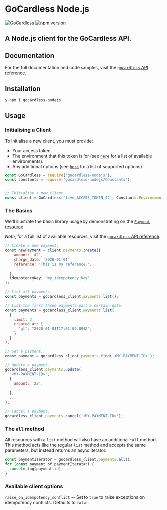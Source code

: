 GoCardless Node.js
============================================

[![GoCardless](https://circleci.com/gh/gocardless/gocardless-nodejs.svg?style=svg)](https://github.com/gocardless/gocardless-nodejs/commits/master) [![npm version](https://badge.fury.io/js/gocardless-nodejs.svg)](https://badge.fury.io/js/gocardless-nodejs)


A Node.js client for the GoCardless API.
------------

## Documentation

For the full documentation and code samples, visit the [`gocardless` API reference](https://developer.gocardless.com/api-reference/#core-endpoints).


## Installation

```bash
$ npm i gocardless-nodejs
``` 

## Usage

### Initialising a Client

To initialise a new client, you must provide:

* Your access token.
* The environment that this token is for (see [`here`](https://github.com/gocardless/gocardless-nodejs/blob/077ed5f863dfbb277c6cfb7f95a2210b15052ea4/src/Constants.ts#L3) for a list of available environments).
* Any additional options (see [`here`](#available-client-options) for a list of supported options).

<!-- prettier-ignore -->
```js
const GoCardless = require('gocardless-nodejs');
const constants = require('gocardless-nodejs/Constants');


// Initialise a new client.
const client = GoCardless('live_ACCESS_TOKEN_42', Constants.Environments.Live, { option_0: '0', ... });
```

### The Basics

We'll illustrate the basic library usage by demonstrating on the [`Payment` resource](https://developer.gocardless.com/api-reference/#core-endpoints-payments).

*Note*, for a full list of available resources, visit the [`gocardless` API reference](https://developer.gocardless.com/api-reference/#core-endpoints).

<!-- prettier-ignore -->
```js
// Create a new payment.
const newPayment = client.payments.create({
    amount: '42',
    charge_date: '2020-01-01',
    reference: 'This is my reference.',
    ...
  },
  idempotencyKey: 'my_idempotency_key'
);

// List all payments.
const payments = gocardless_client.payments.list();

// List the first three payments past a certain date.
const payments = gocardless_client.payments.list(
  {
    limit: 3,
    created_at: {
      "gt": "2020-01-01T17:01:06.000Z",
    }
  }
);

// Get a payment.
const payment = gocardless_client.payments.find('<MY-PAYMENT-ID>');

// Update a payment.
gocardless_client.payments.update(
  '<MY-PAYMENT-ID>',
  {
    amount: '22',
    ...
  },
  ...
);
    
// Cancel a payment.
gocardless_client.payments.cancel('<MY-PAYMENT-ID>');
```


### The `all` method

All resources with a `list` method will also have an additional `*all` method. This method acts like the regular `list` method and accepts the same parameters, but instead returns an async iterator.

<!-- prettier-ignore -->
```js
const paymentIterator = gocardless_client.payments.all();
for (const payment of paymentIterator) {
  console.log(payment.id);
}
```

### Available client options

`raise_on_idempotency_conflict` -- Set to `true` to raise exceptions on idempotency conflicts. Defaults to `false`.
